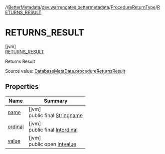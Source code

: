 //[BetterMetadata](../../../../index.md)/[dev.warrengates.bettermetadata](../../index.md)/[ProcedureReturnType](../index.md)/[RETURNS_RESULT](index.md)

# RETURNS_RESULT

[jvm]\
[RETURNS_RESULT](index.md)

Returns Result

Source value: [DatabaseMetaData.procedureReturnsResult](https://docs.oracle.com/javase/8/docs/api/java/sql/DatabaseMetaData.html#procedureReturnsResult--)

## Properties

| Name | Summary |
|---|---|
| [name](../../-version-column-type/-i-s_-p-s-e-u-d-o_-c-o-l-u-m-n/index.md#-372974862%2FProperties%2F-1216412040) | [jvm]<br>public final [String](https://kotlinlang.org/api/latest/jvm/stdlib/kotlin/-string/index.html)[name](../../-version-column-type/-i-s_-p-s-e-u-d-o_-c-o-l-u-m-n/index.md#-372974862%2FProperties%2F-1216412040) |
| [ordinal](../../-version-column-type/-i-s_-p-s-e-u-d-o_-c-o-l-u-m-n/index.md#-739389684%2FProperties%2F-1216412040) | [jvm]<br>public final [Int](https://kotlinlang.org/api/latest/jvm/stdlib/kotlin/-int/index.html)[ordinal](../../-version-column-type/-i-s_-p-s-e-u-d-o_-c-o-l-u-m-n/index.md#-739389684%2FProperties%2F-1216412040) |
| [value](../-n-o_-r-e-s-u-l-t/index.md#1126863228%2FProperties%2F-1216412040) | [jvm]<br>public open [Int](https://kotlinlang.org/api/latest/jvm/stdlib/kotlin/-int/index.html)[value](../-n-o_-r-e-s-u-l-t/index.md#1126863228%2FProperties%2F-1216412040) |
